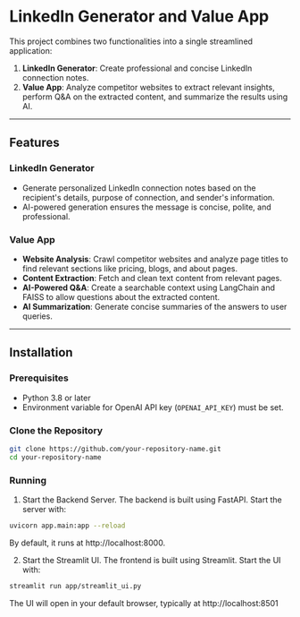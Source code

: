 # LinkedIn Generator and Value App

This project combines two functionalities into a single streamlined application:
1. **LinkedIn Generator**: Create professional and concise LinkedIn connection notes.
2. **Value App**: Analyze competitor websites to extract relevant insights, perform Q&A on the extracted content, and summarize the results using AI.

---

## Features

### LinkedIn Generator
- Generate personalized LinkedIn connection notes based on the recipient's details, purpose of connection, and sender's information.
- AI-powered generation ensures the message is concise, polite, and professional.

### Value App
- **Website Analysis**: Crawl competitor websites and analyze page titles to find relevant sections like pricing, blogs, and about pages.
- **Content Extraction**: Fetch and clean text content from relevant pages.
- **AI-Powered Q&A**: Create a searchable context using LangChain and FAISS to allow questions about the extracted content.
- **AI Summarization**: Generate concise summaries of the answers to user queries.

---

## Installation

### Prerequisites
- Python 3.8 or later
- Environment variable for OpenAI API key (`OPENAI_API_KEY`) must be set.

### Clone the Repository
```bash
git clone https://github.com/your-repository-name.git
cd your-repository-name
```

### Running
1. Start the Backend Server. The backend is built using FastAPI. Start the server with:
```bash
uvicorn app.main:app --reload
```
By default, it runs at http://localhost:8000.

2. Start the Streamlit UI. The frontend is built using Streamlit. Start the UI with:
```bash
streamlit run app/streamlit_ui.py
```
The UI will open in your default browser, typically at http://localhost:8501